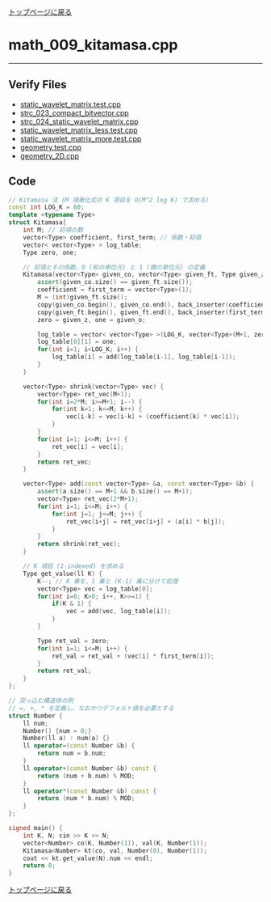 [トップページに戻る](../index.html)

# math\_009\_kitamasa.cpp
---

## Verify Files
* [static\_wavelet\_matrix.test.cpp](../verified/static_wavelet_matrix.test.cpp)
* [strc\_023\_compact\_bitvector.cpp](../verified/strc_023_compact_bitvector.cpp)
* [strc\_024\_static\_wavelet\_matrix.cpp](../verified/strc_024_static_wavelet_matrix.cpp)
* [static\_wavelet\_matrix\_less.test.cpp](../verified/static_wavelet_matrix_less.test.cpp)
* [static\_wavelet\_matrix\_more.test.cpp](../verified/static_wavelet_matrix_more.test.cpp)
* [geometry.test.cpp](../verified/geometry.test.cpp)
* [geometry\_2D.cpp](../verified/geometry_2D.cpp)

## Code

```cpp
// Kitamasa 法 (M 項漸化式の K 項目を O(M^2 log K) で求める)
const int LOG_K = 60;
template <typename Type>
struct Kitamasa{
    int M; // 初項の数
    vector<Type> coefficient, first_term; // 係数・初項
    vector< vector<Type> > log_table;
    Type zero, one;

    // 初項とその係数、0 (和の単位元) と 1 (積の単位元) の定義
    Kitamasa(vector<Type> given_co, vector<Type> given_ft, Type given_z, Type given_o) {
        assert(given_co.size() == given_ft.size());
        coefficient = first_term = vector<Type>(1);
        M = (int)given_ft.size();
        copy(given_co.begin(), given_co.end(), back_inserter(coefficient));
        copy(given_ft.begin(), given_ft.end(), back_inserter(first_term));
        zero = given_z, one = given_o;

        log_table = vector< vector<Type> >(LOG_K, vector<Type>(M+1, zero));
        log_table[0][1] = one;
        for(int i=1; i<LOG_K; i++) {
            log_table[i] = add(log_table[i-1], log_table[i-1]);
        }
    }

    vector<Type> shrink(vector<Type> vec) {
        vector<Type> ret_vec(M+1);
        for(int i=2*M; i>=M+1; i--) {
            for(int k=1; k<=M; k++) {
                vec[i-k] = vec[i-k] + (coefficient[k] * vec[i]);
            }
        }
        for(int i=1; i<=M; i++) {
            ret_vec[i] = vec[i];
        }
        return ret_vec;
    }

    vector<Type> add(const vector<Type> &a, const vector<Type> &b) {
        assert(a.size() == M+1 && b.size() == M+1);
        vector<Type> ret_vec(2*M+1);
        for(int i=1; i<=M; i++) {
            for(int j=1; j<=M; j++) {
                ret_vec[i+j] = ret_vec[i+j] + (a[i] * b[j]);
            }
        }
        return shrink(ret_vec);
    }

    // K 項目 (1-indexed) を求める
    Type get_value(ll K) {
        K--; // K 乗を、1 乗と (K-1) 乗に分けて処理
        vector<Type> vec = log_table[0];
        for(int i=0; K>0; i++, K>>=1) {
            if(K & 1) {
                vec = add(vec, log_table[i]);
            }
        }

        Type ret_val = zero;
        for(int i=1; i<=M; i++) {
            ret_val = ret_val + (vec[i] * first_term[i]);
        }
        return ret_val;
    }
};

// 突っ込む構造体の例
// =, +, * を定義し、なおかつデフォルト値を必要とする
struct Number {
    ll num;
    Number() {num = 0;}
    Number(ll a) : num(a) {}
    ll operator=(const Number &b) {
        return num = b.num;
    }
    ll operator+(const Number &b) const {
        return (num + b.num) % MOD;
    }
    ll operator*(const Number &b) const {
        return (num * b.num) % MOD;
    }
};

signed main() {
    int K, N; cin >> K >> N;
    vector<Number> co(K, Number(1)), val(K, Number(1));
    Kitamasa<Number> kt(co, val, Number(0), Number(1));
    cout << kt.get_value(N).num << endl;
    return 0;
}
```

[トップページに戻る](../index.html)
